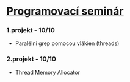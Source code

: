 # [Programovací seminár](https://www.fit.vutbr.cz/study/courses/index.php?id=12182) 

### 1.projekt - 10/10
  - Paralélni grep pomocou vlákien (threads)
    
### 2.projekt - 10/10
  - Thread Memory Allocator
